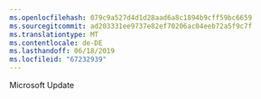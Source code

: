 ```yaml
---
ms.openlocfilehash: 079c9a527d4d1d28aad6a8c1894b9cff59bc6659
ms.sourcegitcommit: ad203331ee9737e82ef70206ac04eeb72a5f9c7f
ms.translationtype: MT
ms.contentlocale: de-DE
ms.lasthandoff: 06/18/2019
ms.locfileid: "67232939"
---
```

Microsoft Update